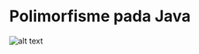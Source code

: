 Polimorfisme pada Java
==
![alt text](https://github.com/ABIDINADIPRASETYO/Tahap-2-divisi-Mobile/tree/master/SS%20Java/Polimorfisme "Polimorfisme pada Java")
